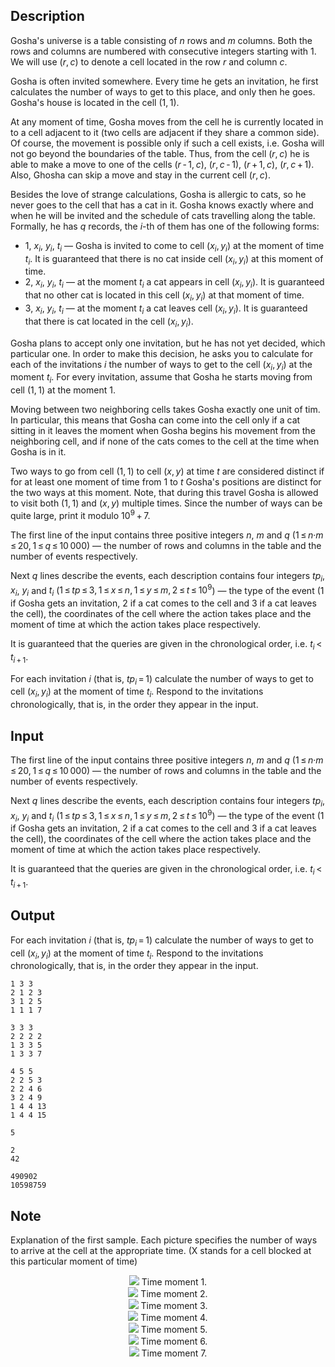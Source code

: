 ## Description

<div><p>Gosha's universe is a table consisting of <span class="tex-span"><i>n</i></span> rows and <span class="tex-span"><i>m</i></span> columns. Both the rows and columns are numbered with consecutive integers starting with <span class="tex-span">1</span>. We will use <span class="tex-span">(<i>r</i>, <i>c</i>)</span> to denote a cell located in the row <span class="tex-span"><i>r</i></span> and column <span class="tex-span"><i>c</i></span>.</p><p>Gosha is often invited somewhere. Every time he gets an invitation, he first calculates the number of ways to get to this place, and only then he goes. Gosha's house is located in the cell <span class="tex-span">(1, 1)</span>.</p><p>At any moment of time, Gosha moves from the cell he is currently located in to a cell adjacent to it (two cells are adjacent if they share a common side). Of course, the movement is possible only if such a cell exists, i.e. Gosha will not go beyond the boundaries of the table. Thus, from the cell <span class="tex-span">(<i>r</i>, <i>c</i>)</span> he is able to make a move to one of the cells <span class="tex-span">(<i>r</i> - 1, <i>c</i>)</span>, <span class="tex-span">(<i>r</i>, <i>c</i> - 1)</span>, <span class="tex-span">(<i>r</i> + 1, <i>c</i>)</span>, <span class="tex-span">(<i>r</i>, <i>c</i> + 1)</span>. Also, Ghosha can skip a move and stay in the current cell <span class="tex-span">(<i>r</i>, <i>c</i>)</span>.</p><p>Besides the love of strange calculations, Gosha is allergic to cats, so he never goes to the cell that has a cat in it. Gosha knows exactly where and when he will be invited and the schedule of cats travelling along the table. Formally, he has <span class="tex-span"><i>q</i></span> records, the <span class="tex-span"><i>i</i></span>-th of them has one of the following forms: </p><ul> <li> <span class="tex-span">1</span>, <span class="tex-span"><i>x</i><sub class="lower-index"><i>i</i></sub></span>, <span class="tex-span"><i>y</i><sub class="lower-index"><i>i</i></sub></span>, <span class="tex-span"><i>t</i><sub class="lower-index"><i>i</i></sub></span>&nbsp;— Gosha is invited to come to cell <span class="tex-span">(<i>x</i><sub class="lower-index"><i>i</i></sub>, <i>y</i><sub class="lower-index"><i>i</i></sub>)</span> at the moment of time <span class="tex-span"><i>t</i><sub class="lower-index"><i>i</i></sub></span>. It is guaranteed that there is no cat inside cell <span class="tex-span">(<i>x</i><sub class="lower-index"><i>i</i></sub>, <i>y</i><sub class="lower-index"><i>i</i></sub>)</span> at this moment of time. </li><li> <span class="tex-span">2</span>, <span class="tex-span"><i>x</i><sub class="lower-index"><i>i</i></sub></span>, <span class="tex-span"><i>y</i><sub class="lower-index"><i>i</i></sub></span>, <span class="tex-span"><i>t</i><sub class="lower-index"><i>i</i></sub></span>&nbsp;— at the moment <span class="tex-span"><i>t</i><sub class="lower-index"><i>i</i></sub></span> a cat appears in cell <span class="tex-span">(<i>x</i><sub class="lower-index"><i>i</i></sub>, <i>y</i><sub class="lower-index"><i>i</i></sub>)</span>. It is guaranteed that no other cat is located in this cell <span class="tex-span">(<i>x</i><sub class="lower-index"><i>i</i></sub>, <i>y</i><sub class="lower-index"><i>i</i></sub>)</span> at that moment of time. </li><li> <span class="tex-span">3</span>, <span class="tex-span"><i>x</i><sub class="lower-index"><i>i</i></sub></span>, <span class="tex-span"><i>y</i><sub class="lower-index"><i>i</i></sub></span>, <span class="tex-span"><i>t</i><sub class="lower-index"><i>i</i></sub></span>&nbsp;— at the moment <span class="tex-span"><i>t</i><sub class="lower-index"><i>i</i></sub></span> a cat leaves cell <span class="tex-span">(<i>x</i><sub class="lower-index"><i>i</i></sub>, <i>y</i><sub class="lower-index"><i>i</i></sub>)</span>. It is guaranteed that there is cat located in the cell <span class="tex-span">(<i>x</i><sub class="lower-index"><i>i</i></sub>, <i>y</i><sub class="lower-index"><i>i</i></sub>)</span>. </li></ul><p>Gosha plans to accept only one invitation, but he has not yet decided, which particular one. In order to make this decision, he asks you to calculate for each of the invitations <span class="tex-span"><i>i</i></span> the number of ways to get to the cell <span class="tex-span">(<i>x</i><sub class="lower-index"><i>i</i></sub>, <i>y</i><sub class="lower-index"><i>i</i></sub>)</span> at the moment <span class="tex-span"><i>t</i><sub class="lower-index"><i>i</i></sub></span>. For every invitation, assume that Gosha he starts moving from cell <span class="tex-span">(1, 1)</span> at the moment <span class="tex-span">1</span>.</p><p>Moving between two neighboring cells takes Gosha exactly one unit of tim. In particular, this means that Gosha can come into the cell only if a cat sitting in it leaves the moment when Gosha begins his movement from the neighboring cell, and if none of the cats comes to the cell at the time when Gosha is in it.</p><p>Two ways to go from cell <span class="tex-span">(1, 1)</span> to cell <span class="tex-span">(<i>x</i>, <i>y</i>)</span> at time <span class="tex-span"><i>t</i></span> are considered distinct if for at least one moment of time from <span class="tex-span">1</span> to <span class="tex-span"><i>t</i></span> Gosha's positions are distinct for the two ways at this moment. Note, that during this travel Gosha is allowed to visit both <span class="tex-span">(1, 1)</span> and <span class="tex-span">(<i>x</i>, <i>y</i>)</span> multiple times. Since the number of ways can be quite large, print it modulo <span class="tex-span">10<sup class="upper-index">9</sup> + 7</span>.</p></div><div class="input-specification"><p>The first line of the input contains three positive integers <span class="tex-span"><i>n</i></span>, <span class="tex-span"><i>m</i></span> and <span class="tex-span"><i>q</i></span> (<span class="tex-span">1 ≤ <i>n</i>·<i>m</i> ≤ 20, 1 ≤ <i>q</i> ≤ 10 000</span>) — the number of rows and columns in the table and the number of events respectively.</p><p>Next <span class="tex-span"><i>q</i></span> lines describe the events, each description contains four integers <span class="tex-span"><i>tp</i><sub class="lower-index"><i>i</i></sub></span>, <span class="tex-span"><i>x</i><sub class="lower-index"><i>i</i></sub></span>, <span class="tex-span"><i>y</i><sub class="lower-index"><i>i</i></sub></span> and <span class="tex-span"><i>t</i><sub class="lower-index"><i>i</i></sub></span> (<span class="tex-span">1 ≤ <i>tp</i> ≤ 3, 1 ≤ <i>x</i> ≤ <i>n</i>, 1 ≤ <i>y</i> ≤ <i>m</i>, 2 ≤ <i>t</i> ≤ 10<sup class="upper-index">9</sup></span>)&nbsp;— the type of the event (<span class="tex-span">1</span> if Gosha gets an invitation, <span class="tex-span">2</span> if a cat comes to the cell and <span class="tex-span">3</span> if a cat leaves the cell), the coordinates of the cell where the action takes place and the moment of time at which the action takes place respectively.</p><p>It is guaranteed that the queries are given in the chronological order, i.e. <span class="tex-span"><i>t</i><sub class="lower-index"><i>i</i></sub> &lt; <i>t</i><sub class="lower-index"><i>i</i> + 1</sub></span>. </p></div><div class="output-specification"><p>For each invitation <span class="tex-span"><i>i</i></span> (that is, <span class="tex-span"><i>tp</i><sub class="lower-index"><i>i</i></sub> = 1</span>) calculate the number of ways to get to cell <span class="tex-span">(<i>x</i><sub class="lower-index"><i>i</i></sub>, <i>y</i><sub class="lower-index"><i>i</i></sub>)</span> at the moment of time <span class="tex-span"><i>t</i><sub class="lower-index"><i>i</i></sub></span>. Respond to the invitations chronologically, that is, in the order they appear in the input.</p></div>

## Input

<p>The first line of the input contains three positive integers <span class="tex-span"><i>n</i></span>, <span class="tex-span"><i>m</i></span> and <span class="tex-span"><i>q</i></span> (<span class="tex-span">1 ≤ <i>n</i>·<i>m</i> ≤ 20, 1 ≤ <i>q</i> ≤ 10 000</span>) — the number of rows and columns in the table and the number of events respectively.</p><p>Next <span class="tex-span"><i>q</i></span> lines describe the events, each description contains four integers <span class="tex-span"><i>tp</i><sub class="lower-index"><i>i</i></sub></span>, <span class="tex-span"><i>x</i><sub class="lower-index"><i>i</i></sub></span>, <span class="tex-span"><i>y</i><sub class="lower-index"><i>i</i></sub></span> and <span class="tex-span"><i>t</i><sub class="lower-index"><i>i</i></sub></span> (<span class="tex-span">1 ≤ <i>tp</i> ≤ 3, 1 ≤ <i>x</i> ≤ <i>n</i>, 1 ≤ <i>y</i> ≤ <i>m</i>, 2 ≤ <i>t</i> ≤ 10<sup class="upper-index">9</sup></span>)&nbsp;— the type of the event (<span class="tex-span">1</span> if Gosha gets an invitation, <span class="tex-span">2</span> if a cat comes to the cell and <span class="tex-span">3</span> if a cat leaves the cell), the coordinates of the cell where the action takes place and the moment of time at which the action takes place respectively.</p><p>It is guaranteed that the queries are given in the chronological order, i.e. <span class="tex-span"><i>t</i><sub class="lower-index"><i>i</i></sub> &lt; <i>t</i><sub class="lower-index"><i>i</i> + 1</sub></span>. </p>

## Output

<p>For each invitation <span class="tex-span"><i>i</i></span> (that is, <span class="tex-span"><i>tp</i><sub class="lower-index"><i>i</i></sub> = 1</span>) calculate the number of ways to get to cell <span class="tex-span">(<i>x</i><sub class="lower-index"><i>i</i></sub>, <i>y</i><sub class="lower-index"><i>i</i></sub>)</span> at the moment of time <span class="tex-span"><i>t</i><sub class="lower-index"><i>i</i></sub></span>. Respond to the invitations chronologically, that is, in the order they appear in the input.</p>





```input1
1 3 3
2 1 2 3
3 1 2 5
1 1 1 7

```




```input2
3 3 3
2 2 2 2
1 3 3 5
1 3 3 7

```




```input3
4 5 5
2 2 5 3
2 2 4 6
3 2 4 9
1 4 4 13
1 4 4 15

```




```output1
5

```




```output2
2
42

```




```output3
490902
10598759

```



## Note

<p>Explanation of the first sample. Each picture specifies the number of ways to arrive at the cell at the appropriate time. (X stands for a cell blocked at this particular moment of time)</p><center> <img class="tex-graphics" src="file://GobbyGa7.png" style="max-width: 100.0%;max-height: 100.0%;"> Time moment 1. <center> <img class="tex-graphics" src="file://Io6IOad7.png" style="max-width: 100.0%;max-height: 100.0%;"> Time moment 2.<center> <img class="tex-graphics" src="file://JnpMN9yO.png" style="max-width: 100.0%;max-height: 100.0%;"> Time moment 3.<center> <img class="tex-graphics" src="file://Kiks1UUB.png" style="max-width: 100.0%;max-height: 100.0%;"> Time moment 4.<center> <img class="tex-graphics" src="file://zKh6K4iF.png" style="max-width: 100.0%;max-height: 100.0%;"> Time moment 5.<center> <img class="tex-graphics" src="file://nj14n4yp.png" style="max-width: 100.0%;max-height: 100.0%;"> Time moment 6.<center> <img class="tex-graphics" src="file://Dk7uqb1G.png" style="max-width: 100.0%;max-height: 100.0%;"> Time moment 7.</center></center></center></center></center></center></center>
